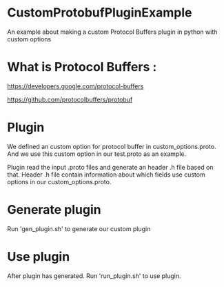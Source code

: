 # CustomProtobufPluginExample
An example about making a custom Protocol Buffers plugin in python with custom options

# What is Protocol Buffers :

https://developers.google.com/protocol-buffers

https://github.com/protocolbuffers/protobuf

# Plugin

We defined an custom option for protocol buffer in custom_options.proto.
And we use this custom option in our test.proto as an example.

Plugin read the input .proto files and generate an header .h file based on that.
Header .h file contain information about which fields use custom options in our custom_options.proto.

# Generate plugin

Run 'gen_plugin.sh' to generate our custom plugin

# Use plugin

After plugin has generated.
Run 'run_plugin.sh' to use plugin.
